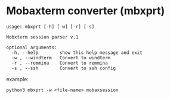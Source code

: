 # Mobaxterm converter (mbxprt)
```
usage: mbxprt [-h] [-w] [-r] [-s]

Mobxterm session parser v.1

optional arguments:
  -h, --help        show this help message and exit
  -w , --windterm   Convert to windterm
  -r , --remmina    Convert to remmina
  -s , --ssh        Convert to ssh config
```
example:
```
python3 mbxprt -w <file-name>.mobaxsession
```
